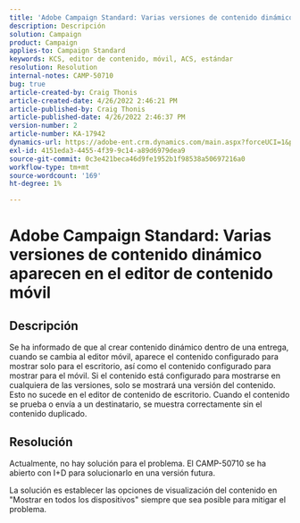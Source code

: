 ```yaml
---
title: 'Adobe Campaign Standard: Varias versiones de contenido dinámico aparecen en el editor de contenido móvil'
description: Descripción
solution: Campaign
product: Campaign
applies-to: Campaign Standard
keywords: KCS, editor de contenido, móvil, ACS, estándar
resolution: Resolution
internal-notes: CAMP-50710
bug: true
article-created-by: Craig Thonis
article-created-date: 4/26/2022 2:46:21 PM
article-published-by: Craig Thonis
article-published-date: 4/26/2022 2:46:37 PM
version-number: 2
article-number: KA-17942
dynamics-url: https://adobe-ent.crm.dynamics.com/main.aspx?forceUCI=1&pagetype=entityrecord&etn=knowledgearticle&id=bf9ea09f-6fc5-ec11-a7b6-0022480a10ee
exl-id: 4151eda3-4455-4f39-9c14-a89d6979dea9
source-git-commit: 0c3e421beca46d9fe1952b1f98538a50697216a0
workflow-type: tm+mt
source-wordcount: '169'
ht-degree: 1%

---
```


# Adobe Campaign Standard: Varias versiones de contenido dinámico aparecen en el editor de contenido móvil

## Descripción


Se ha informado de que al crear contenido dinámico dentro de una entrega, cuando se cambia al editor móvil, aparece el contenido configurado para mostrar solo para el escritorio, así como el contenido configurado para mostrar para el móvil. Si el contenido está configurado para mostrarse en cualquiera de las versiones, solo se mostrará una versión del contenido. Esto no sucede en el editor de contenido de escritorio. Cuando el contenido se prueba o envía a un destinatario, se muestra correctamente sin el contenido duplicado.


## Resolución


Actualmente, no hay solución para el problema. El CAMP-50710 se ha abierto con I+D para solucionarlo en una versión futura.



La solución es establecer las opciones de visualización del contenido en &quot;Mostrar en todos los dispositivos&quot; siempre que sea posible para mitigar el problema.
